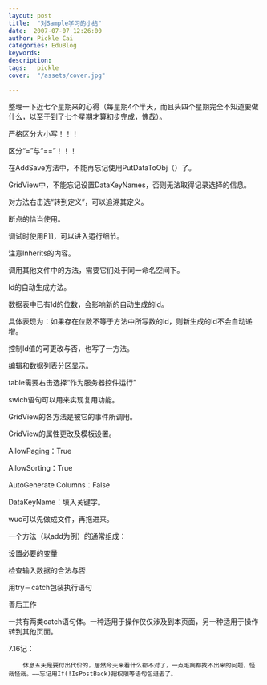 ```yaml
---
layout: post  
title:  "对Sample学习的小结"
date:  2007-07-07 12:26:00
author: Pickle Cai  
categories: EduBlog  
keywords: 
description:   
tags:	pickle   
cover:  "/assets/cover.jpg"  

---
```


整理一下近七个星期来的心得（每星期4个半天，而且头四个星期完全不知道要做什么，以至于到了七个星期才算初步完成，愧哉）。





严格区分大小写！！！ 

区分“=”与“==”！！！ 

在AddSave方法中，不能再忘记使用PutDataToObj（）了。 

GridView中，不能忘记设置DataKeyNames，否则无法取得记录选择的信息。 

对方法右击选“转到定义”，可以追溯其定义。 



断点的恰当使用。



调试时使用F11，可以进入运行细节。



注意Inherits的内容。 



调用其他文件中的方法，需要它们处于同一命名空间下。



Id的自动生成方法。 





数据表中已有Id的位数，会影响新的自动生成的Id。



具体表现为：如果存在位数不等于方法中所写数的Id，则新生成的Id不会自动递增。

控制Id值的可更改与否，也写了一方法。 



编辑和数据列表分区显示。





table需要右击选择“作为服务器控件运行”



swich语句可以用来实现复用功能。



GridView的各方法是被它的事件所调用。



GridView的属性更改及模板设置。





AllowPaging：True



AllowSorting：True



AutoGenerate Columns：False



DataKeyName：填入关键字。



wuc可以先做成文件，再拖进来。



一个方法（以add为例）的通常组成：





设置必要的变量



检查输入数据的合法与否



用try－catch包装执行语句



善后工作



一共有两类catch语句体。一种适用于操作仅仅涉及到本页面，另一种适用于操作转到其他页面。



7.16记：



        休息五天是要付出代价的，居然今天来看什么都不对了，一点毛病都找不出来的问题，怪哉怪哉。——忘记用If(!IsPostBack)把权限等语句包进去了。				

		    
